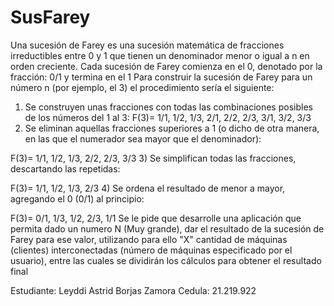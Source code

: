 # SusFarey

Una sucesión de Farey es una sucesión matemática de fracciones irreductibles entre 0 y 1 que tienen un denominador menor o igual a n en orden creciente.
Cada sucesión de Farey comienza en el 0, denotado por la fracción: 0/1 y termina en el 1
Para construir la sucesión de Farey para un número n (por ejemplo, el 3) el procedimiento sería el siguiente:

1) Se construyen unas fracciones con todas las combinaciones posibles de los números del 1 al 3:
F(3)= 1/1, 1/2, 1/3, 2/1, 2/2, 2/3, 3/1, 3/2, 3/3
2) Se eliminan aquellas fracciones superiores a 1 (o dicho de otra manera, en las que el numerador sea mayor que el denominador):

F(3)= 1/1, 1/2, 1/3, 2/2, 2/3, 3/3
3) Se simplifican todas las fracciones, descartando las repetidas:

F(3)= 1/1, 1/2, 1/3, 2/3
4) Se ordena el resultado de menor a mayor, agregando el 0 (0/1) al principio:

F(3)= 0/1, 1/3, 1/2, 2/3, 1/1
Se le pide que desarrolle una aplicación que permita dado un numero N (Muy grande), dar el resultado de la sucesión de Farey para ese valor, utilizando para ello "X" cantidad de máquinas (clientes) interconectadas (número de máquinas especificado por el usuario), entre las cuales se dividirán los cálculos para obtener el resultado final

Estudiante: Leyddi Astrid Borjas Zamora
Cedula: 21.219.922

